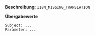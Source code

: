 
**Beschreibung:** `I18N_MISSING_TRANSLATION`

**Übergabewerte**

```
Subject: ...
Parameter: ...
```
